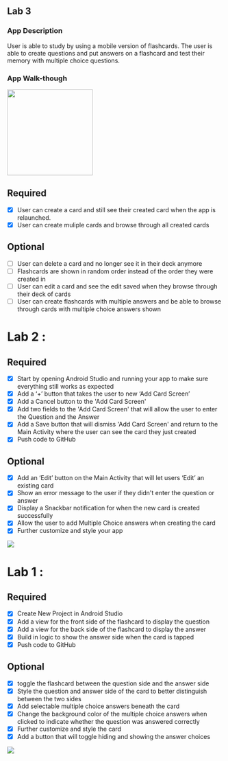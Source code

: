## Lab 3

### App Description
User is able to study by using a mobile version of flashcards. The user is able to create questions and put answers on a flashcard and test their memory with multiple choice questions.

### App Walk-though

<img src="https://github.com/joshimprogo/Flashcard_StudyApp/blob/master/FlashcardStudyAppGIF_3.gif" width=200><br>


## Required
- [x] User can create a card and still see their created card when the app is relaunched.
- [x] User can create muliple cards and browse through all created cards

## Optional
- [ ] User can delete a card and no longer see it in their deck anymore
- [ ] Flashcards are shown in random order instead of the order they were created in
- [ ] User can edit a card and see the edit saved when they browse through their deck of cards
- [ ] User can create flashcards with multiple answers and be able to browse through cards with multiple choice answers shown

# Lab 2 : 

## Required
- [x] Start by opening Android Studio and running your app to make sure everything still works as expected
- [x] Add a ‘+’ button that takes the user to new ‘Add Card Screen’
- [x] Add a Cancel button to the 'Add Card Screen'
- [x] Add two fields to the 'Add Card Screen' that will allow the user to enter the Question and the Answer
- [x] Add a Save button that will dismiss 'Add Card Screen' and return to the Main Activity where the user can see the card they just created
- [x] Push code to GitHub

## Optional
- [X] Add an ‘Edit’ button on the Main Activity that will let users ‘Edit’ an existing card
- [X] Show an error message to the user if they didn't enter the question or answer
- [X] Display a Snackbar notification for when the new card is created successfully
- [X] Allow the user to add Multiple Choice answers when creating the card
- [X] Further customize and style your app

<img src="https://github.com/joshimprogo/Flashcard_StudyApp/blob/master/FlashcardStudyAppGIF_2.gif"/>

# Lab 1 : 

## Required
- [x] Create New Project in Android Studio
- [x] Add a view for the front side of the flashcard to display the question
- [x] Add a view for the back side of the flashcard to display the answer
- [x] Build in logic to show the answer side when the card is tapped
- [x] Push code to GitHub

## Optional
- [x] toggle the flashcard between the question side and the answer side
- [x] Style the question and answer side of the card to better distinguish between the two sides
- [x] Add selectable multiple choice answers beneath the card
- [x] Change the background color of the multiple choice answers when clicked to indicate whether the question was answered correctly
- [x] Further customize and style the card
- [x] Add a button that will toggle hiding and showing the answer choices

<img src="https://github.com/joshimprogo/Flashcard_StudyApp/blob/master/FlashcardStudyAppGIF.gif"/>
